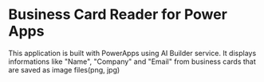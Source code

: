 # Business Card Reader for Power Apps
This application is built with PowerApps using AI Builder service. It displays informations like "Name", "Company" and "Email" from business cards that are saved as image files(png, jpg)
